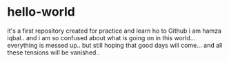 # hello-world
it's a first repository created for practice and learn ho to Github
i am hamza iqbal.. and i am so confused about what is going on in this world...
everything is messed up.. but still hoping that good days will come... and all these tensions will be vanished..
